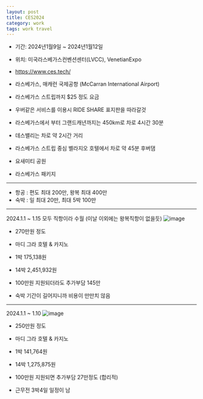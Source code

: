 ```yaml
---
layout: post
title: CES2024
category: work
tags: work travel
---
```


* 기간: 2024년1월9일 ~ 2024년1월12일
* 위치: 미국라스베가스컨벤션센터(LVCC), VenetianExpo
* https://www.ces.tech/

* 라스베가스, 매캐런 국제공항 (McCarran International Airport)
* 라스베가스 스트립까지 $25 정도 요금
* 우버같은 서비스를 이용시 RIDE SHARE 표지판을 따라갈것
* 라스베가스에서 부터 그랜드캐년까지는 450km로 차로 4시간 30분
* 데스밸리는 차로 약 2시간 거리
* 라스베가스 스트립 중심 벨라지오 호텔에서 차로 약 45분 후버댐
* 요새미티 공원
* 라스베가스 패키지

---

* 항공 : 편도 최대 200만, 왕복 최대 400만
* 숙박 : 일 최대 20만, 최대 5박 100만

---

2024.1.1 ~ 1.15 모두 직항이라 수월 (이날 이외에는 왕복직항이 없을듯)
![image](https://github.com/gunug/gunug.github.io/assets/52345276/550160e3-9f61-4c2d-8cda-b99800839b24)
* 270만원 정도

* 마디 그라 호텔 & 카지노
* 1박 175,138원
* 14박 2,451,932원
* 100만원 지원되더라도 추가부담 145만
* 숙박 기간이 길어지니까 비용이 만만치 않음

---

2024.1.1 ~ 1.10
![image](https://github.com/gunug/gunug.github.io/assets/52345276/f835ea31-fb16-470d-bf52-9d277d313eec)
* 250만원 정도

* 마디 그라 호텔 & 카지노
* 1박 141,764원
* 14박 1,275,875원
* 100만원 지원되면 추가부담 27만정도 (합리적)
* 근무전 3박4일 일정이 남
